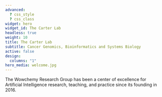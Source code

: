 ```yaml
---
advanced:
  ? css_style
  ? css_class
widget: hero
widget_id: The Carter Lab
headless: true
weight: 10
title: The Carter Lab
subtitle: Cancer Genomics, Bioinformatics and Systems Biology
active: false
design:
  columns: "1"
hero_media: welcome.jpg
---
```

The Wowchemy Research Group has been a center of excellence for Artificial Intelligence research, teaching, and practice since its founding in 2016.
